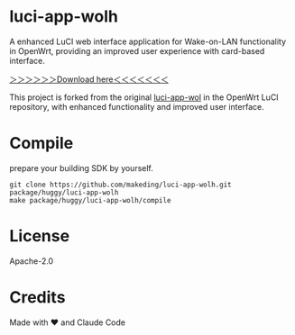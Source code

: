 # luci-app-wolh

A enhanced LuCI web interface application for Wake-on-LAN functionality in OpenWrt, providing an improved user experience with card-based interface.

[＞＞＞＞＞＞Download here＜＜＜＜＜＜＜](https://github.com/makeding/luci-app-wolh/releases)



This project is forked from the original [luci-app-wol](https://github.com/openwrt/luci/tree/76b9b2c07e36f8554ad1034e93eb1b1df5eb645b/applications/luci-app-wol) in the OpenWrt LuCI repository, with enhanced functionality and improved user interface.

# Compile

prepare your building SDK by yourself.

```
git clone https://github.com/makeding/luci-app-wolh.git package/huggy/luci-app-wolh
make package/huggy/luci-app-wolh/compile
```

# License
Apache-2.0

# Credits
Made with ❤️ and Claude Code